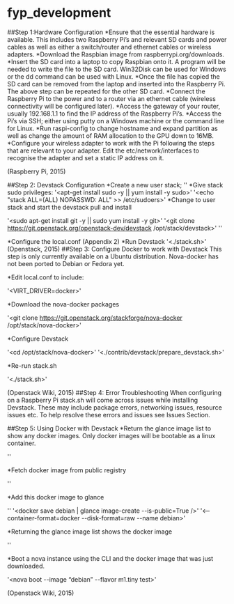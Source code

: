 # fyp_development
##Step 1:Hardware Configuration 
*Ensure that the essential hardware is available. This includes two Raspberry Pi’s and relevant SD cards and power cables as well as either a switch/router and ethernet cables or wireless adapters.
*Download the Raspbian image from raspberrypi.org/downloads.
*Insert the SD card into a laptop to copy Raspbian onto it. A program will be needed to write the file to the SD card. Win32Disk can be used for Windows or the dd command can be used with Linux. 
*Once the file has copied the SD card can be removed from the laptop and inserted into the Raspberry Pi. The above step can be repeated for the other SD card.
*Connect the Raspberry Pi to the power and to a router via an ethernet cable (wireless connectivity will be configured later).
*Access the gateway of your router, usually 192.168.1.1 to find the IP address of the Raspberry Pi’s. 
*Access the Pi’s via SSH; either using putty on a Windows machine or the command line for Linux. 
*Run raspi-config to change hostname and expand partition as well as change the amount of RAM allocation to the GPU down to 16MB. 
*Configure your wireless adapter to work with the Pi following the steps that are relevant to your adapter. Edit the etc/network/interfaces to recognise the adapter and set a static IP address on it.

(Raspberry Pi, 2015)
 
##Step 2: Devstack Configuration
*Create a new user stack; 
'<adduser stack>'
*Give stack sudo privileges: 
'<apt-get install sudo -y || yum install -y sudo>'
'<echo "stack ALL=(ALL) NOPASSWD: ALL" >> /etc/sudoers>'
*Change to user stack and start the devstack pull and install

'<sudo apt-get install git -y || sudo yum install -y git>'
'<git clone https://git.openstack.org/openstack-dev/devstack /opt/stack/devstack>'
'<cd devstack>'

*Configure the local.conf (Appendix 2)
*Run Devstack
'<./stack.sh>'
(Openstack, 2015)
##Step 3: Configure Docker to work with Devstack
This step is only currently available on a Ubuntu distribution. Nova-docker has not been ported to Debian or Fedora yet.

*Edit local.conf to include:

'<VIRT_DRIVER=docker>'

*Download the nova-docker packages

'<git clone https://git.openstack.org/stackforge/nova-docker /opt/stack/nova-docker>'

*Configure Devstack

'<cd /opt/stack/nova-docker>'
'<./contrib/devstack/prepare_devstack.sh>'

*Re-run stack.sh

'<./stack.sh>'

(Openstack Wiki, 2015)
##Step 4: Error Troubleshooting
When configuring on a Raspberry Pi stack.sh will come across issues while installing Devstack. These may include package errors, networking issues, resource issues etc. To help resolve these errors and issues see Issues Section.

##Step 5: Using Docker with Devstack
*Return the glance image list to show any docker images. Only docker images will be bootable as a linux container.

'<glance image-list>'

*Fetch docker image from public registry

'<docker search debian>'

*Add this docker image to glance

'<docker pull debian>'
'<docker save debian | glance image-create --is-public=True />'
	'<--container-format=docker --disk-format=raw --name debian>'

*Returning the glance image list shows the docker image
	
'<glance image-list>'

*Boot a nova instance using the CLI and the docker image that was just downloaded.

'<nova boot --image “debian” --flavor m1.tiny test>'

(Openstack Wiki, 2015)
